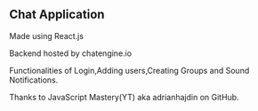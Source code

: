 ## Chat Application

Made using React.js

Backend hosted by chatengine.io

Functionalities of Login,Adding users,Creating Groups and Sound Notifications.

Thanks to JavaScript Mastery(YT) aka adrianhajdin on GitHub.

